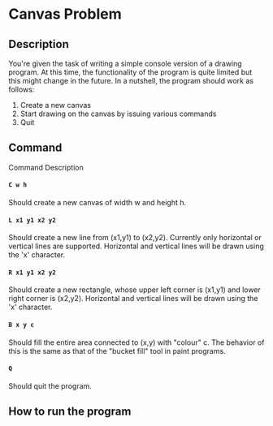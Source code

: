 # Canvas Problem

## Description
You're given the task of writing a simple console version of a drawing program.
At this time, the functionality of the program is quite limited but this might change in the future.
In a nutshell, the program should work as follows:
 1. Create a new canvas
 2. Start drawing on the canvas by issuing various commands
 3. Quit

## Command
Command 		Description
#### `C w h`           
Should create a new canvas of width w and height h.
#### `L x1 y1 x2 y2`   
Should create a new line from (x1,y1) to (x2,y2). Currently only horizontal or vertical lines are supported. Horizontal and vertical lines will be drawn using the 'x' character.
#### `R x1 y1 x2 y2`  
Should create a new rectangle, whose upper left corner is (x1,y1) and lower right corner is (x2,y2). Horizontal and vertical lines will be drawn using the 'x' character.
#### `B x y c`         
Should fill the entire area connected to (x,y) with "colour" c. The behavior of this is the same as that of the "bucket fill" tool in paint programs.
#### `Q`               
Should quit the program.

## How to run the program
